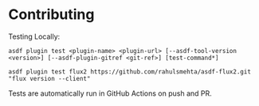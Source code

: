 # Contributing

Testing Locally:

```shell
asdf plugin test <plugin-name> <plugin-url> [--asdf-tool-version <version>] [--asdf-plugin-gitref <git-ref>] [test-command*]

asdf plugin test flux2 https://github.com/rahulsmehta/asdf-flux2.git "flux version --client"
```

Tests are automatically run in GitHub Actions on push and PR.
